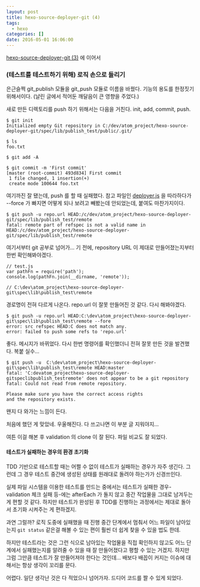 ```yaml
---
layout: post
title: hexo-source-deployer-git (4)
tags:
  - hexo
categories: []
date: 2016-05-01 16:06:00
---
```

[hexo-source-deployer-git (3)](/2016/04/21/hexo-source-deployer-git-3/) 에 이어서

### (테스트를 테스트하기 위해) 로직 손으로 돌리기

은근슬쩍 git_publish 모듈을 git_push 모듈로 이름을 바꿨다. 기능의 용도를 한정짓기 위해서이다. (날린 글에서 적어둔 깨달음이 큰 영향을 주었다.)

새로 만든 디렉토리를  push 하기 위해서는 다음을 거친다. init, add, commit, push.

```
$ git init
Initialized empty Git repository in C:/dev/atom_project/hexo-source-deployer-git/spec/lib/publish_test/public/.git/

$ ls
foo.txt

$ git add -A 

$ git commit -m 'First commit'
[master (root-commit) 493d834] First commit
 1 file changed, 1 insertion(+)
 create mode 100644 foo.txt

```
여기까진 잘 됐는데, push 를 할 때 실패했다. 참고 파일인 [deployer.js](https://github.com/hexojs/hexo-deployer-git/blob/master/lib/deployer.js) 을 따라하다가 --force 가 빠지면 어떻게 되나 보려고 빼봤는데 안되었는데, 붙여도 마찬가지이다.

```
$ git push -u repo.url HEAD:/c/dev/atom_project/hexo-source-deployer-git/spec/lib/publish_test/remote
fatal: remote part of refspec is not a valid name in HEAD:/c/dev/atom_project/hexo-source-deployer-git/spec/lib/publish_test/remote
```

여기서부터 git 공부로 넘어가... 기 전에, repository URL 이 제대로 만들어졌는지부터 한번 확인해봐야겠다.
```
// test.js
var pathFn = require('path');
console.log(pathFn.join(__dirname, 'remote'));

// C:\dev\atom_project\hexo-source-deployer-git\spec\lib\publish_test\remote
```
경로명이 전혀 다르게 나온다. repo.url 이 잘못 만들어진 것 같다. 다시 해봐야겠다.
```
$ git push -u repo.url HEAD:C:\dev\atom_project\hexo-source-deployer-git\spec\lib\publish_test\remote --fore
error: src refspec HEAD:C does not match any.
error: failed to push some refs to 'repo.url'
```
좋다. 메시지가 바뀌었다. 다시 한번 명령어를 확인했더니 전혀 잘못 만든 것을 발견했다. 복붙 실수...

```
$ git push -u  C:\dev\atom_project\hexo-source-deployer-git\spec\lib\publish_test\remote HEAD:master
fatal: 'C:devatom_projecthexo-source-deployer-gitspeclibpublish_testremote' does not appear to be a git repository
fatal: Could not read from remote repository.

Please make sure you have the correct access rights
and the repository exists.
```

왠지 다 와가는 느낌이 든다.

처음에 했던 게 맞았네. 우울해진다. 다 쓰고나면 이 부분 글 지워야지...


여튼 이걸 해본 후 validation 의 clone 이 잘 된다. 파일 비교도 잘 되었다.

#### 테스트가 실패하는 경우의 환경 초기화

TDD 기반으로 테스트할 때는 어쩔 수 없이 테스트가 실패하는 경우가 자주 생긴다. 그런데 그 경우 테스트 중간에 생성된 상태를 원래대로 돌려야 하는가가 신경쓰인다.

실제 파일 시스템을 이용한 테스트를 만드는 중에서는 테스트가 실패한 경우-validation 체크 실패 등-에는 afterEach 가 돌지 않고 중간 작업물을 그대로 남겨두는 게 편할 것 같다. 하지만 테스트가 완성된 후 TDD를 진행하는 과정에서는 제대로 돌아서 초기화 시켜주는 게 편하겠지.

과연 그럴까? 로직 도중에 실패했을 때 진행 중간 단계에서 멈춰서 어느 파일이 남아있는지 `git status` 같은걸 해볼 수 있는 편이 훨씬 더 쉽게 찾을 수 있을 법도 한데.

하지만 테스트라는 것은 그런 식으로 남아있는 작업물을 직접 확인하지 않고도 어느 단계에서 실패했는지를 알려줄 수 있을 때 잘 만들어졌다고 평할 수 있는 거겠지. 하지만 그럼 그만큼 테스트가 잘 만들어져야 한다는 것인데... 배보다 배꼽이 커지는 이슈에 대해서는 항상 생각이 꼬리를 문다.


어렵다. 일단 생각난 것은 다 적었으니 넘어가자. 드디어 코드를 짤 수 있게 되었다.
